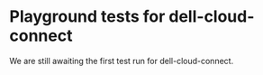 # Playground tests for dell-cloud-connect
We are still awaiting the first test run for dell-cloud-connect.
